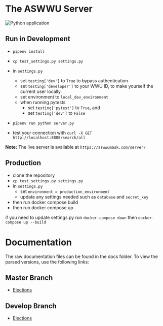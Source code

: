 # The ASWWU Server

![Python application](https://github.com/ASWWU-Web/python_server/workflows/Python%20application/badge.svg)

## Run in Development

- `pipenv install`
- `cp test_settings.py settings.py`
- in `settings.py`

  - set `testing['dev']` to `True` to bypass authentication
  - set `testing['developer']` to your WWU ID, to make yourself the current user locally.
  - set environment to `local_dev_environment`
  - when running pytests
    - set `testing['pytest']` to `True`, and
    - set `testing['dev']` to `False`

- `pipenv run python server.py`
- test your connection with `curl -X GET http://localhost:8888/search/all`

**Note:** The live server is available at `https://aswwumask.com/server/`

## Production

- clone the repository
- `cp test_settings.py settings.py`
- in `settings.py`
  - set `environment = production_environment`
  - update any settings needed such as `database` and `secret_key`
- then run docker compose build
- then run docker compose up

if you need to update settings.py
run `docker-compose down` then `docker-compose up --build`

# Documentation

The raw documentation files can be found in the docs folder. To view the parsed versions, use the following links:

## Master Branch

- [Elections](https://docs.aswwu.com?url=https://raw.githubusercontent.com/ASWWU-Web/python_server/master/docs/elections.yml)

## Develop Branch

- [Elections](https://docs.aswwu.com?url=https://raw.githubusercontent.com/ASWWU-Web/python_server/develop/docs/elections.yml)
